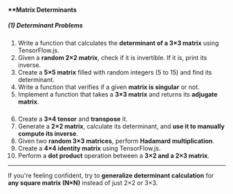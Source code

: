  

 
#### **Matrix Determinants 
##### **(1) Determinant Problems**
1. Write a function that calculates the **determinant of a 3×3 matrix** using TensorFlow.js.
2. Given a **random 2×2 matrix**, check if it is invertible. If it is, print its inverse.
3. Create a **5×5 matrix** filled with random integers (5 to 15) and find its determinant.
4. Write a function that verifies if a given **matrix is singular** or not.
5. Implement a function that takes a **3×3 matrix** and returns its **adjugate matrix**.

#####  
6. Create a **3×4 tensor** and **transpose** it.
7. Generate a **2×2 matrix**, calculate its determinant, and **use it to manually compute its inverse**.
8. Given two **random 3×3 matrices**, perform **Hadamard multiplication**.
9. Create a **4×4 identity matrix** using TensorFlow.js.
10. Perform a **dot product** operation between a **3×2 and a 2×3 matrix**.

---

 
If you're feeling confident, try to **generalize determinant calculation** for **any square matrix (N×N)** instead of just 2×2 or 3×3.
 